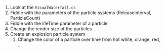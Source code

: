 1. Look at the `VisualWaterfall.cs`
1. Fiddle with the parameters of the particle systems (ReleaseInterval, ParticleCount)
1. Fiddle with the lifeTime parameter of a particle
1. Change the render size of the particles
1. Create an explosion particle system
   1. Change the color of a particle over time from hot white, orange, red, ...